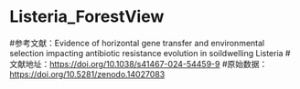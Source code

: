 # Listeria_ForestView

#参考文献：Evidence of horizontal gene transfer and environmental selection impacting antibiotic resistance evolution in soildwelling Listeria
#文献地址：https://doi.org/10.1038/s41467-024-54459-9
#原始数据：https://doi.org/10.5281/zenodo.14027083
